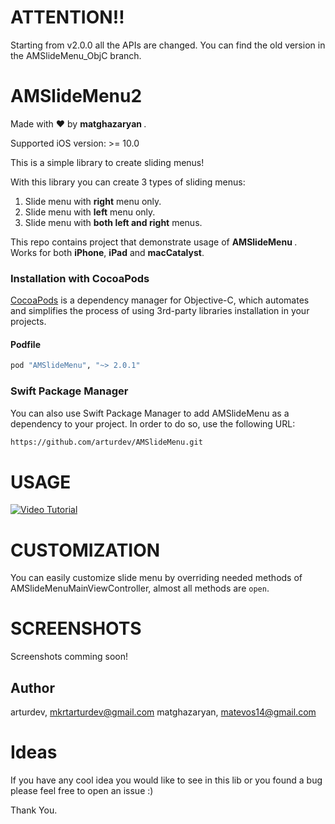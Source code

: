 <h1><b>ATTENTION</b>‼️<br></h1>
Starting from v2.0.0 all the APIs are changed. You can find the old version in the AMSlideMenu_ObjC branch.


AMSlideMenu2  
===========

Made with ❤️ by <b> matghazaryan </b>.

Supported iOS version: >= 10.0

This is a simple library to create sliding menus!

With this library you can create 3 types of sliding menus: <br>
1. Slide menu with <b>right</b> menu only. <br>
2. Slide menu with <b>left</b> menu only. <br>
3. Slide menu with <b>both left and right</b> menus. <br>


This repo contains project that demonstrate usage of <b> AMSlideMenu </b>.<br>
Works for both <b>iPhone</b>, <b>iPad</b> and <b>macCatalyst</b>.


### Installation with CocoaPods

[CocoaPods](http://cocoapods.org) is a dependency manager for Objective-C, which automates and simplifies the process of using 3rd-party libraries installation in your projects.

#### Podfile

```ruby
pod "AMSlideMenu", "~> 2.0.1"
```

### Swift Package Manager
You can also use Swift Package Manager to add AMSlideMenu as a dependency to your project. In order to do so, use the following URL:

```bash
https://github.com/arturdev/AMSlideMenu.git
```

USAGE
======================
[![Video Tutorial](https://raw.github.com/arturdev/AMSlideMenu/master/AMSlideMenuDemo-with%20Storyboard/AMSlideMenu/youtube.png)](https://www.youtube.com/watch?v=0NUHbPiTDpo)



CUSTOMIZATION
=============

You can easily customize slide menu by overriding needed methods of AMSlideMenuMainViewController, almost all methods are `open`. 


SCREENSHOTS
===========

Screenshots comming soon!

## Author

arturdev, mkrtarturdev@gmail.com
matghazaryan, matevos14@gmail.com

Ideas
===========
If you have any cool idea you would like to see in this lib or you found a bug please feel free to open an issue :)

Thank You.
